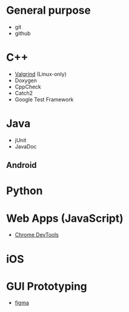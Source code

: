 # General purpose

* git
* github

# C++

* [Valgrind](https://valgrind.org/) (Linux-only)
* Doxygen
* CppCheck
* Catch2
* Google Test Framework

# Java

* jUnit
* JavaDoc

## Android

# Python

# Web Apps (JavaScript)

* [Chrome DevTools](https://developer.chrome.com/docs/devtools/) 

# iOS


# GUI Prototyping

* [figma](https://www.figma.com/)

